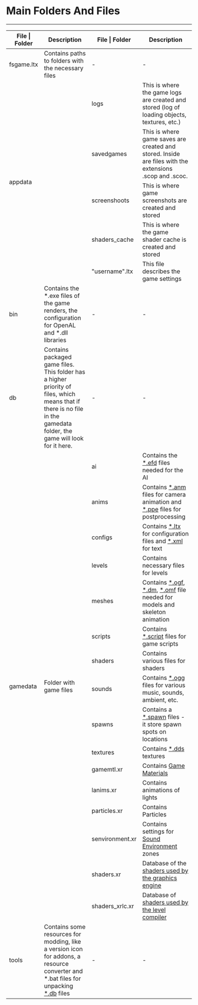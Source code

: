 # Main Folders And Files

___

<table><thead>
  <tr>
    <th>File | Folder</th>
    <th>Description</th>
    <th>File | Folder</th>
    <th>Description</th>
  </tr></thead>
<tbody>
  <tr>
    <td>fsgame.ltx</td>
    <td>Contains paths to folders with the necessary files</td>
    <td>-</td>
    <td>-</td>
  </tr>
  <tr>
    <td rowspan="5">appdata</td>
    <td rowspan="5"></td>
    <td>logs</td>
    <td>This is where the game logs are created and stored (log of loading objects, textures, etc.)</td>
  </tr>
  <tr>
    <td>savedgames</td>
    <td>This is where game saves are created and stored. Inside are files with the extensions .scop and .scoc.</td>
  </tr>
  <tr>
    <td>screenshoots</td>
    <td>This is where game screenshots are created and stored</td>
  </tr>
  <tr>
    <td>shaders_cache</td>
    <td>This is where the game shader cache is created and stored</td>
  </tr>
  <tr>
    <td>"username".ltx</td>
    <td>This file describes the game settings</td>
  </tr>
  <tr>
    <td>bin</td>
    <td>Contains the *.exe files of the game renders, the configuration for OpenAL and *.dll libraries</td>
    <td>-</td>
    <td>-</td>
  </tr>
  <tr>
    <td>db</td>
    <td>Contains packaged game files. <br>This folder has a higher priority of files, which means that if there is no file in the gamedata folder, the game will look for it here.</td>
    <td>-</td>
    <td>-</td>
  </tr>
  <tr>
    <td rowspan="16">gamedata</td>
    <td rowspan="16">Folder with game files</td>
    <td>ai</td>
    <td>Contains the <a href="../file-formats/ai/efd.md">*.efd</a> files needed for the AI</td>
  </tr>
  <tr>
    <td>anims</td>
    <td>Contains <a href="../file-formats/animations/anm.md">*.anm</a> files for camera animation and <a href="../file-formats/postprocceses/ppe.md">*.ppe</a> files for postprocessing</td>
  </tr>
  <tr>
    <td>configs</td>
    <td>Contains <a href="../file-formats/conf-script/ltx.md">*.ltx</a> for configuration files and <a href="../file-formats/conf-script/xml.md">*.xml</a> for text</td>
  </tr>
  <tr>
    <td>levels</td>
    <td>Contains necessary files for levels</td>
  </tr>
  <tr>
    <td>meshes</td>
    <td>Contains <a href="../file-formats/models/ogf.md">*.ogf</a>, <a href="../file-formats/models/dm.md">*.dm</a>, <a href="../file-formats/animations/omf.md">*.omf</a> file needed for models and skeleton animation</td>
  </tr>
  <tr>
    <td>scripts</td>
    <td>Contains <a href="../file-formats/conf-script/script.md">*.script</a> files for game scripts</td>
  </tr>
  <tr>
    <td>shaders</td>
    <td>Contains various files for shaders</td>
  </tr>
  <tr>
    <td>sounds</td>
    <td>Contains <a href="../file-formats/audio-video/ogg.md">*.ogg</a> files for various music, sounds, ambient, etc.</td>
  </tr>
  <tr>
    <td>spawns</td>
    <td>Contains a <a href="../file-formats/game-levels/spawn.md">*.spawn</a> files - it store spawn spots on locations</td>
  </tr>
  <tr>
    <td>textures</td>
    <td>Contains <a href="../file-formats/textures/dds.md">*.dds</a> textures</td>
  </tr>
  <tr>
    <td>gamemtl.xr</td>
    <td>Contains <a href="../materials/materials-list.md">Game Materials</a></td>
  </tr>
  <tr>
    <td>lanims.xr</td>
    <td>Contains animations of lights</td>
  </tr>
  <tr>
    <td>particles.xr</td>
    <td>Contains Particles</td>
  </tr>
  <tr>
    <td>senvironment.xr</td>
    <td>Contains settings for <a href="../audio/sound-environment-list.md">Sound Environment</a> zones</td>
  </tr>
  <tr>
    <td>shaders.xr</td>
    <td>Database of the <a href="../shaders/shaders-list/engine-shaders-list.md">shaders used by the graphics engine</a></td>
  </tr>
  <tr>
    <td>shaders_xrlc.xr</td>
    <td>Database of <a href="../shaders/shaders-list/compiler-shaders-list.md">shaders used by the level compiler</a></td>
  </tr>
  <tr>
    <td>tools</td>
    <td>Contains some resources for modding, like a version icon for addons, a resource converter and *.bat files for unpacking <a href="../file-formats/archives-resource-packs/db.md">*.db</a> files</td>
    <td>-</td>
    <td>-</td>
  </tr>
</tbody></table>
